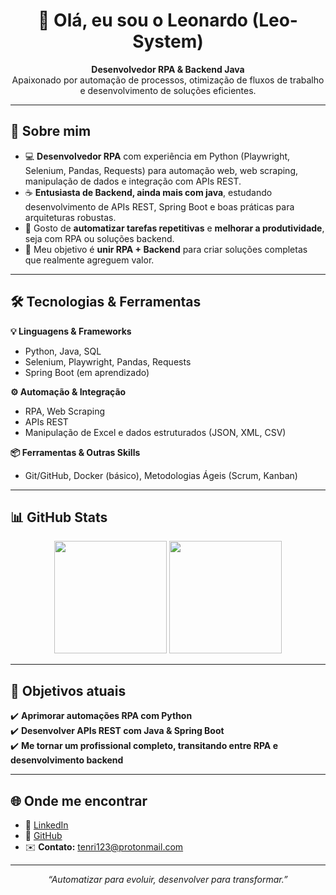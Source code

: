 <h1 align="center">👋 Olá, eu sou o Leonardo (Leo-System)</h1>

<p align="center">
  <b>Desenvolvedor RPA & Backend Java</b><br>
  Apaixonado por automação de processos, otimização de fluxos de trabalho e desenvolvimento de soluções eficientes.
</p>

---

## 🚀 Sobre mim

- 💻 **Desenvolvedor RPA** com experiência em Python (Playwright, Selenium, Pandas, Requests) para automação web, web scraping, manipulação de dados e integração com APIs REST.  
- ☕ **Entusiasta de Backend, ainda mais com java**, estudando desenvolvimento de APIs REST, Spring Boot e boas práticas para arquiteturas robustas.  
- 🔄 Gosto de **automatizar tarefas repetitivas** e **melhorar a produtividade**, seja com RPA ou soluções backend.  
- 🎯 Meu objetivo é **unir RPA + Backend** para criar soluções completas que realmente agreguem valor.  

---

## 🛠️ Tecnologias & Ferramentas

**💡 Linguagens & Frameworks**
- Python, Java, SQL  
- Selenium, Playwright, Pandas, Requests  
- Spring Boot (em aprendizado)  

**⚙️ Automação & Integração**
- RPA, Web Scraping  
- APIs REST  
- Manipulação de Excel e dados estruturados (JSON, XML, CSV)  

**📦 Ferramentas & Outras Skills**
- Git/GitHub, Docker (básico), Metodologias Ágeis (Scrum, Kanban)

---

## 📊 GitHub Stats

<p align="center">
  <img height="180em" src="https://github-readme-stats.vercel.app/api?username=Leo-System&show_icons=true&theme=tokyonight&count_private=true"/>
  <img height="180em" src="https://github-readme-stats.vercel.app/api/top-langs/?username=Leo-System&layout=compact&langs_count=8&theme=tokyonight"/>
</p>

---

## 🎯 Objetivos atuais

✔️ **Aprimorar automações RPA com Python**  
✔️ **Desenvolver APIs REST com Java & Spring Boot**  
✔️ **Me tornar um profissional completo, transitando entre RPA e desenvolvimento backend**  

---

## 🌐 Onde me encontrar

- 💼 [LinkedIn](https://br.linkedin.com/in/leonardo-enzo-lanzoni-inacio-59261a275)  
- 🐙 [GitHub](https://github.com/Leo-System)  
- ✉️ **Contato:** tenri123@protonmail.com  

---

<p align="center">
  <i>“Automatizar para evoluir, desenvolver para transformar.”</i>
</p>
